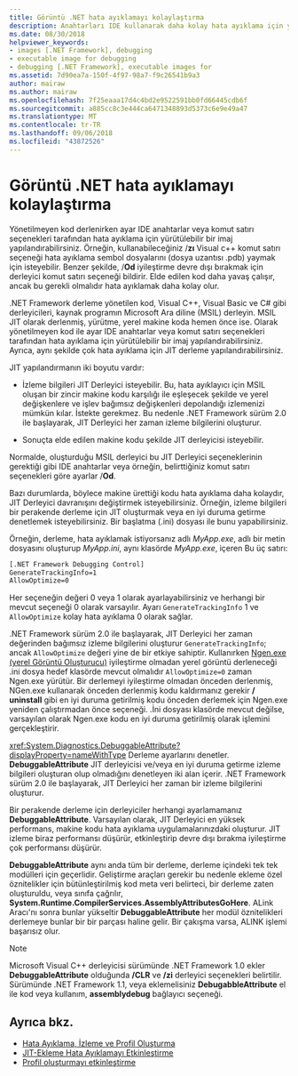 ```yaml
---
title: Görüntü .NET hata ayıklamayı kolaylaştırma
description: Anahtarları IDE kullanarak daha kolay hata ayıklama için yürütülebilir bir imaj yapılandırmak ve komut satırı seçenekleri öğrenin.
ms.date: 08/30/2018
helpviewer_keywords:
- images [.NET Framework], debugging
- executable image for debugging
- debugging [.NET Framework], executable images for
ms.assetid: 7d90ea7a-150f-4f97-98a7-f9c26541b9a3
author: mairaw
ms.author: mairaw
ms.openlocfilehash: 7f25eaaa17d4c4bd2e9522591bb0fd66445cdb6f
ms.sourcegitcommit: a885cc8c3e444ca6471348893d5373c6e9e49a47
ms.translationtype: MT
ms.contentlocale: tr-TR
ms.lasthandoff: 09/06/2018
ms.locfileid: "43872526"
---
```

# <a name="making-an-image-easier-to-debug-in-net"></a>Görüntü .NET hata ayıklamayı kolaylaştırma

Yönetilmeyen kod derlenirken ayar IDE anahtarlar veya komut satırı seçenekleri tarafından hata ayıklama için yürütülebilir bir imaj yapılandırabilirsiniz. Örneğin, kullanabileceğiniz /**zı** Visual c++ komut satırı seçeneği hata ayıklama sembol dosyalarını (dosya uzantısı .pdb) yaymak için isteyebilir. Benzer şekilde, /**Od** iyileştirme devre dışı bırakmak için derleyici komut satırı seçeneği bildirir. Elde edilen kod daha yavaş çalışır, ancak bu gerekli olmalıdır hata ayıklamak daha kolay olur.

.NET Framework derleme yönetilen kod, Visual C++, Visual Basic ve C# gibi derleyicileri, kaynak programın Microsoft Ara diline (MSIL) derleyin. MSIL JIT olarak derlenmiş, yürütme, yerel makine koda hemen önce ise. Olarak yönetilmeyen kod ile ayar IDE anahtarlar veya komut satırı seçenekleri tarafından hata ayıklama için yürütülebilir bir imaj yapılandırabilirsiniz. Ayrıca, aynı şekilde çok hata ayıklama için JIT derleme yapılandırabilirsiniz.

JIT yapılandırmanın iki boyutu vardır:

- İzleme bilgileri JIT Derleyici isteyebilir. Bu, hata ayıklayıcı için MSIL oluşan bir zincir makine kodu karşılığı ile eşleşecek şekilde ve yerel değişkenlere ve işlev bağımsız değişkenleri depolandığı izlemenizi mümkün kılar. İstekte gerekmez. Bu nedenle .NET Framework sürüm 2.0 ile başlayarak, JIT Derleyici her zaman izleme bilgilerini oluşturur.

- Sonuçta elde edilen makine kodu şekilde JIT derleyicisi isteyebilir.

Normalde, oluşturduğu MSIL derleyici bu JIT Derleyici seçeneklerinin gerektiği gibi IDE anahtarlar veya örneğin, belirttiğiniz komut satırı seçenekleri göre ayarlar /**Od**.

Bazı durumlarda, böylece makine ürettiği kodu hata ayıklama daha kolaydır, JIT Derleyici davranışını değiştirmek isteyebilirsiniz. Örneğin, izleme bilgileri bir perakende derleme için JIT oluşturmak veya en iyi duruma getirme denetlemek isteyebilirsiniz. Bir başlatma (.ini) dosyası ile bunu yapabilirsiniz.

Örneğin, derleme, hata ayıklamak istiyorsanız adlı *MyApp.exe*, adlı bir metin dosyasını oluşturup *MyApp.ini*, aynı klasörde *MyApp.exe*, içeren Bu üç satırı:

```txt
[.NET Framework Debugging Control]
GenerateTrackingInfo=1
AllowOptimize=0
```

Her seçeneğin değeri 0 veya 1 olarak ayarlayabilirsiniz ve herhangi bir mevcut seçeneği 0 olarak varsayılır. Ayarı `GenerateTrackingInfo` 1 ve `AllowOptimize` kolay hata ayıklama 0 olarak sağlar.

.NET Framework sürüm 2.0 ile başlayarak, JIT Derleyici her zaman değerinden bağımsız izleme bilgilerini oluşturur `GenerateTrackingInfo`; ancak `AllowOptimize` değeri yine de bir etkiye sahiptir. Kullanırken [Ngen.exe (yerel Görüntü Oluşturucu)](../../../docs/framework/tools/ngen-exe-native-image-generator.md) iyileştirme olmadan yerel görüntü derleneceği .ini dosya hedef klasörde mevcut olmalıdır `AllowOptimize=0` zaman Ngen.exe yürütür. Bir derlemeyi iyileştirme olmadan önceden derlenmiş, NGen.exe kullanarak önceden derlenmiş kodu kaldırmanız gerekir **/ uninstall** gibi en iyi duruma getirilmiş kodu önceden derlemek için Ngen.exe yeniden çalıştırmadan önce seçeneği. .İni dosyası klasörde mevcut değilse, varsayılan olarak Ngen.exe kodu en iyi duruma getirilmiş olarak işlemini gerçekleştirir.

<xref:System.Diagnostics.DebuggableAttribute?displayProperty=nameWithType> Derleme ayarlarını denetler. **DebuggableAttribute** JIT derleyicisi ve/veya en iyi duruma getirme izleme bilgileri oluşturan olup olmadığını denetleyen iki alan içerir. .NET Framework sürüm 2.0 ile başlayarak, JIT Derleyici her zaman bir izleme bilgilerini oluşturur.

Bir perakende derleme için derleyiciler herhangi ayarlamamanız **DebuggableAttribute**. Varsayılan olarak, JIT Derleyici en yüksek performans, makine kodu hata ayıklama uygulamalarınızdaki oluşturur. JIT izleme biraz performansı düşürür, etkinleştirip devre dışı bırakma iyileştirme çok performansı düşürür.

**DebuggableAttribute** aynı anda tüm bir derleme, derleme içindeki tek tek modülleri için geçerlidir. Geliştirme araçları gerekir bu nedenle ekleme özel öznitelikler için bütünleştirilmiş kod meta veri belirteci, bir derleme zaten oluşturuldu, veya sınıfa çağrılır, **System.Runtime.CompilerServices.AssemblyAttributesGoHere**. ALink Aracı'nı sonra bunlar yükseltir **DebuggableAttribute** her modül öznitelikleri derlemeye bunlar bir bir parçası haline gelir. Bir çakışma varsa, ALINK işlemi başarısız olur.

> [!NOTE]
> Microsoft Visual C++ derleyicisi sürümünde .NET Framework 1.0 ekler **DebuggableAttribute** olduğunda **/CLR** ve **/zi** derleyici seçenekleri belirtilir. Sürümünde .NET Framework 1.1, veya eklemelisiniz **DebugabbleAttribute** el ile kod veya kullanım, **assemblydebug** bağlayıcı seçeneği.

## <a name="see-also"></a>Ayrıca bkz.

- [Hata Ayıklama, İzleme ve Profil Oluşturma](../../../docs/framework/debug-trace-profile/index.md)
- [JIT-Ekleme Hata Ayıklamayı Etkinleştirme](../../../docs/framework/debug-trace-profile/enabling-jit-attach-debugging.md)
- [Profil oluşturmayı etkinleştirme](https://docs.microsoft.com/previous-versions/dotnet/netframework-4.0/s5ec0es1(v=vs.100))

